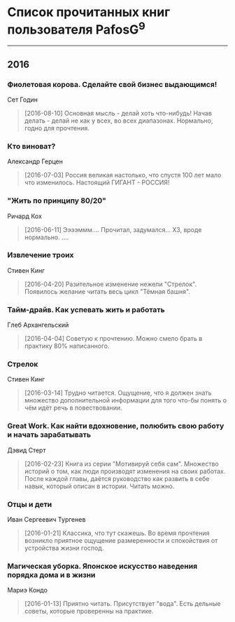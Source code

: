 # Список прочитанных книг пользователя PafosG<sup>9</sup>
---

## 2016

### Фиолетовая корова. Сделайте свой бизнес выдающимся!
Сет Годин
> [2016-08-10] Основная мысль - делай хоть что-нибудь! Начав делать - делай не как у всех, во всех диапазонах. Нормально, годно для прочтения.


### Кто виноват?
Александр Герцен
> [2016-07-03] Россия великая настолько, что спустя 100 лет мало что изменилось. Настоящий ГИГАНТ - РОССИЯ!


### "Жить по принципу 80/20"
Ричард Кох
> [2016-06-11] Ээээммм.... Прочитал, задумался... ХЗ, вроде нормально. ....


### Извлечение троих
Стивен Кинг
> [2016-04-20] Разительное изменение нежели "Стрелок". Появилось желание читать весь цикл "Тёмная башня".


### Тайм-драйв. Как успевать жить и работать
Глеб Архангельский
> [2016-04-04] Советую к прочтению. Можно смело брать в практику 80% написанного.


### Стрелок
Стивен Кинг
> [2016-03-14] Трудно читается. Ощущение, что я должен знать множество дополнительной информации для того что-бы понять о чём идёт речь в повествовании.


### Great Work. Как найти вдохновение, полюбить свою работу и начать зарабатывать
Дэвид Стерт
> [2016-02-23] Книга из серии "Мотивируй себя сам". Множество историй о том, как люди производят изменения на своих работах. После каждой главы, даётся руководство как развить в себе навык, который описан в истории. 
> Читать можно.


### Отцы и дети
Иван Сергеевич Тургенев
> [2016-01-21] Классика, что тут скажешь. Во время прочтения возникло приятное ощущение размеренности и спокойствия от устройства жизни господ.


### Магическая уборка. Японское искусство наведения порядка дома и в жизни
Мариэ Кондо
> [2016-01-13] Приятно читать. Присутствует "вода". Есть дельные советы, которые проверенны на практике.



